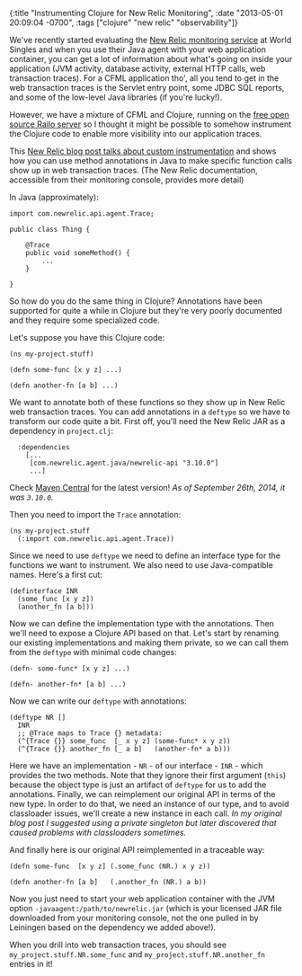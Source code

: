 {:title "Instrumenting Clojure for New Relic Monitoring",
 :date "2013-05-01 20:09:04 -0700",
 :tags ["clojure" "new relic" "observability"]}

We've recently started evaluating the [New Relic monitoring service](http://newrelic.com/) at World Singles and when you use their Java agent with your web application container, you can get a lot of information about what's going on inside your application (JVM activity, database activity, external HTTP calls, web transaction traces).<!-- more --> For a CFML application tho', all you tend to get in the web transaction traces is the Servlet entry point, some JDBC SQL reports, and some of the low-level Java libraries (if you're lucky!).

However, we have a mixture of CFML and Clojure, running on the [free open source Railo server](http://www.getrailo.org) so I thought it might be possible to somehow instrument the Clojure code to enable more visibility into our application traces.

This [New Relic blog post talks about custom instrumentation](http://blog.newrelic.com/2012/11/13/setting-up-custom-instrumentation-using-the-new-relic-java-agent/) and shows how you can use method annotations in Java to make specific function calls show up in web transaction traces. (The New Relic documentation, accessible from their monitoring console, provides more detail)

In Java (approximately):

    import com.newrelic.api.agent.Trace;

    public class Thing {

        @Trace
        public void someMethod() {
            ...
        }

    }

So how do you do the same thing in Clojure? Annotations have been supported for quite a while in Clojure but they're very poorly documented and they require some specialized code.

Let's suppose you have this Clojure code:

    (ns my-project.stuff)

    (defn some-func [x y z] ...)

    (defn another-fn [a b] ...)

We want to annotate both of these functions so they show up in New Relic web transaction traces. You can add annotations in a `deftype` so we have to transform our code quite a bit. First off, you'll need the New Relic JAR as a dependency in `project.clj`:

      :dependencies
        [...
         [com.newrelic.agent.java/newrelic-api "3.10.0"]
         ...]

Check [Maven Central](http://search.maven.org/#search%7Cga%7C1%7Cnewrelic-api) for the latest version! _As of September 26th, 2014, it was `3.10.0`._

Then you need to import the `Trace` annotation:

    (ns my-project.stuff
      (:import com.newrelic.api.agent.Trace))

Since we need to use `deftype` we need to define an interface type for the functions we want to instrument. We also need to use Java-compatible names. Here's a first cut:

    (definterface INR
      (some_func [x y z])
      (another_fn [a b]))

Now we can define the implementation type with the annotations. Then we'll need to expose a Clojure API based on that. Let's start by renaming our existing implementations and making them private, so we can call them from the `deftype` with minimal code changes:

    (defn- some-func* [x y z] ...)

    (defn- another-fn* [a b] ...)

Now we can write our `deftype` with annotations:

    (deftype NR []
      INR
      ;; @Trace maps to Trace {} metadata:
      (^{Trace {}} some_func  [_ x y z] (some-func* x y z))
      (^{Trace {}} another_fn [_ a b]   (another-fn* a b)))

Here we have an implementation - `NR` - of our interface - `INR` - which provides the two methods. Note that they ignore their first argument (`this`) because the object type is just an artifact of `deftype` for us to add the annotations. Finally, we can reimplement our original API in terms of the new type. In order to do that, we need an instance of our type, and to avoid classloader issues, we'll create a new instance in each call. _In my original blog post I suggested using a private singleton but later discovered that caused problems with classloaders sometimes._

And finally here is our original API reimplemented in a traceable way:

    (defn some-func  [x y z] (.some_func (NR.) x y z))

    (defn another-fn [a b]   (.another_fn (NR.) a b))

Now you just need to start your web application container with the JVM option `-javaagent:/path/to/newrelic.jar` (which is your licensed JAR file downloaded from your monitoring console, not the one pulled in by Leiningen based on the dependency we added above!).

When you drill into web transaction traces, you should see `my_project.stuff.NR.some_func` and `my_project.stuff.NR.another_fn` entries in it!
